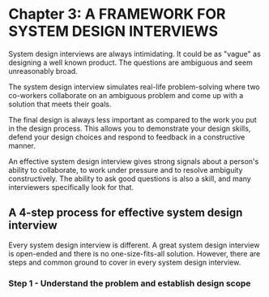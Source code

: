 # Chapter 3: A FRAMEWORK FOR SYSTEM DESIGN INTERVIEWS

System design interviews are always intimidating. It could be as "vague" as designing a well known product. The questions are ambiguous  and seem unreasonably broad.

The system design interview simulates real-life problem-solving where two co-workers collaborate on an ambiguous problem and come up with a solution that meets their goals.

The final design is always less important as compared to the work you put in the design process. This allows you to demonstrate your design skills, defend your design choices and respond to feedback in a constructive manner.

An effective system design interview gives strong signals about a person's ability to collaborate, to work under pressure and to resolve ambiguity constructively. The ability to ask good questions is also a skill, and many interviewers specifically look for that.

## A 4-step process for effective system design interview
Every system design interview is different. A great system design interview is open-ended and there is no one-size-fits-all solution. However, there are steps and common ground to cover in every system design interview. 

### Step 1 - Understand the problem and establish design scope
